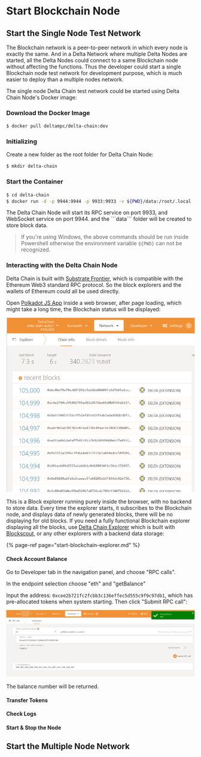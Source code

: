 # Start Blockchain Node

## Start the Single Node Test Network

The Blockchain network is a peer-to-peer network in which every node is exactly the same. And in a Delta Network where multiple Delta Nodes are started, all the Delta Nodes could connect to a same Blockchain node without affecting the functions. Thus the developer could start a single Blockchain node test network for development purpose, which is much easier to deploy than a multiple nodes network.

The single node Delta Chain test network could be started using Delta Chain Node's Docker image:

### Download the Docker Image

```bash
$ docker pull deltampc/delta-chain:dev
```

### Initializing

Create a new folder as the root folder for Delta Chain Node:

```bash
$ mkdir delta-chain
```

### Start the Container

```bash
$ cd delta-chain
$ docker run -d -p 9944:9944 -p 9933:9933 -v ${PWD}/data:/root/.local --entrypoint ./node --name delta-chain deltampc/delta-chain:dev --dev --ws-external
```

The Delta Chain Node will start its RPC service on port 9933, and WebSocket service on port 9944. and the \`\`\`data\`\`\` folder will be created to store block data.

> If you're using Windows, the above commands should be run inside Powershell otherwise the environment variable `${PWD}` can not be recognized.

### Interacting with the Delta Chain Node

Delta Chain is built with [Substrate Frontier](https://github.com/paritytech/frontier), which is compatible with the Ethereum Web3 standard RPC protocol. So the block explorers and the wallets of Ethereum could all be used directly.

Open [Polkadot JS App](https://polkadot.js.org/apps/?rpc=ws%3A%2F%2F127.0.0.1%3A9944#/explorer) inside a web browser, after page loading, which might take a long time, the Blockchain status will be displayed:

![](../.gitbook/assets/670a9b0e687fee19bc0667a0d4a5e53.png)

This is a Block explorer running purely inside the browser, with no backend to store data. Every time the explorer starts, it subscribes to the Blockchain node, and displays data of newly generated blocks, there will be no displaying for old blocks. If you need a fully functional Blockchain explorer displaying all the blocks, use [Delta Chain Explorer](https://github.com/delta-mpc/delta-chain-explorer) which is built with [Blockscout](https://github.com/blockscout/blockscout), or any other explorers with a backend data storage:

{% page-ref page="start-blockchain-explorer.md" %}

#### Check Account Balance

Go to Developer tab in the navigation panel, and choose "RPC calls".

In the endpoint selection choose "eth" and "getBalance"

Input the address: `0xcee2b721fc2fcbb3c136effec5d555c9f9c97db1`, which has pre-allocated tokens when system starting. Then click "Submit RPC call":

![](../.gitbook/assets/567bb00d3af9255ebf0d82c838a9304.png)

The balance number will be returned.

#### Transfer Tokens

#### Check Logs

#### Start & Stop the Node



## Start the Multiple Node Network

